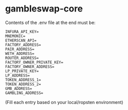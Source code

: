 # gambleswap-core

Contents of the .env file at the end must be:

```
INFURA_API_KEY=
MNEMONIC=
ETHERSCAN_API=
FACTORY_ADDRESS=
PAIR_ADDRESS=
WETH_ADDRESS=
ROUTER_ADDRESS=
FACTORY_OWNER_PRIVATE_KEY=
FACTORY_OWNER_ADDRESS=
LP_PRIVATE_KEY=
LP_ADDRESS=
TOKEN_ADDRESS_1=
TOKEN_ADDRESS_2=
GMB_ADDRESS=
GAMBLING_ADDRESS=
```
(Fill each entry based on your local/ropsten environment)
